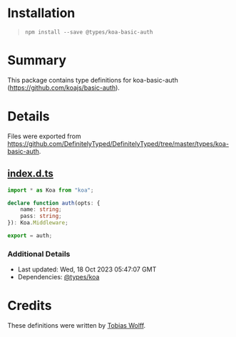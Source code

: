 # Installation
> `npm install --save @types/koa-basic-auth`

# Summary
This package contains type definitions for koa-basic-auth (https://github.com/koajs/basic-auth).

# Details
Files were exported from https://github.com/DefinitelyTyped/DefinitelyTyped/tree/master/types/koa-basic-auth.
## [index.d.ts](https://github.com/DefinitelyTyped/DefinitelyTyped/tree/master/types/koa-basic-auth/index.d.ts)
````ts
import * as Koa from "koa";

declare function auth(opts: {
    name: string;
    pass: string;
}): Koa.Middleware;

export = auth;

````

### Additional Details
 * Last updated: Wed, 18 Oct 2023 05:47:07 GMT
 * Dependencies: [@types/koa](https://npmjs.com/package/@types/koa)

# Credits
These definitions were written by [Tobias Wolff](https://github.com/Tobias4872).
